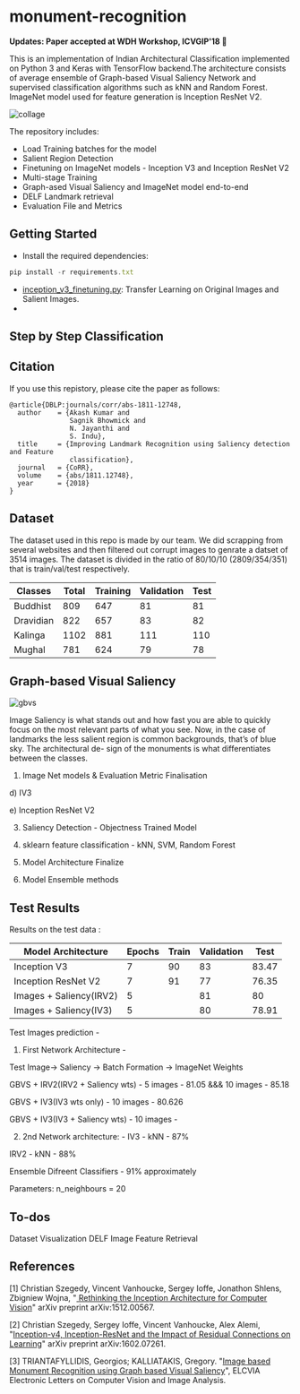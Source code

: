 # monument-recognition

**Updates: Paper accepted at WDH Workshop, ICVGIP'18 :grimacing:**

This is an implementation of Indian Architectural Classification implemented on Python 3 and Keras with TensorFlow backend.The architecture consists of average ensemble of Graph-based Visual Saliency Network and supervised classification algorithms such as kNN and Random Forest. ImageNet model used for feature generation is Inception ResNet V2.

![collage](https://user-images.githubusercontent.com/22872200/48219234-fc839b00-e3b1-11e8-8efb-dea1392663a3.jpg)

The repository includes:

* Load Training batches for the model
* Salient Region Detection
* Finetuning on ImageNet models - Inception V3 and Inception ResNet V2
* Multi-stage Training
* Graph-ased Visual Saliency and ImageNet model end-to-end
* DELF Landmark retrieval
* Evaluation File and Metrics

## Getting Started

* Install the required dependencies:
 ```javascript
 pip install -r requirements.txt
```
* [inception_v3_finetuning.py](https://github.com/AKASH2907/indian_landmark_recognition/blob/master/inception_v3_finetuning.py): Transfer Learning on Original Images and Salient Images.
* 

## Step by Step Classification 

## Citation
If you use this repistory, please cite the paper as follows:
```javascipt
@article{DBLP:journals/corr/abs-1811-12748,
  author    = {Akash Kumar and
               Sagnik Bhowmick and
               N. Jayanthi and
               S. Indu},
  title     = {Improving Landmark Recognition using Saliency detection and Feature
               classification},
  journal   = {CoRR},
  volume    = {abs/1811.12748},
  year      = {2018}
}
```
## Dataset

The dataset used in this repo is made by our team. We did scrapping from several websites and then filtered out corrupt images to genrate a datset of 3514 images. The dataset is divided in the ratio of 80/10/10 (2809/354/351) that is train/val/test respectively.

Classes| Total |  Training | Validation | Test
-------------| --------- | ---------  | ---------- | ----------
Buddhist  | 809  | 647 | 81 | 81 
Dravidian | 822  | 657 | 83 | 82
Kalinga   | 1102 | 881 | 111| 110
Mughal    | 781  | 624 | 79 | 78

## Graph-based Visual Saliency

![gbvs](https://user-images.githubusercontent.com/22872200/49820966-4d1a5980-fd9f-11e8-9d65-c385fd12592d.png)

Image Saliency is what stands out and how fast you are able to quickly focus on the most relevant parts of what you see. Now, in the case of landmarks the less salient region is common backgrounds, that’s of blue sky. The architectural de-
sign of the monuments is what differentiates between the classes. 

1) Image Net models & Evaluation Metric Finalisation

d) IV3

e) Inception ResNet V2 

3) Saliency Detection - Objectness Trained Model

4) sklearn feature classification - kNN, SVM, Random Forest

5) Model Architecture Finalize

6) Model Ensemble methods

## Test Results
Results on the test data :

Model Architecture| Epochs | Train | Validation | Test
------------- | -------- | ---------  | ---------- | ----------
Inception V3  | 7| 90 | 83|83.47
Inception ResNet V2  | 7| 91 |77 |76.35
Images + Saliency(IRV2)|5||81|80
Images + Saliency(IV3)|5||80|78.91

Test Images prediction - 

1) First Network Architecture - 

Test Image-> Saliency -> Batch Formation -> ImageNet Weights

GBVS + IRV2(IRV2 + Saliency wts) - 5 images - 81.05 &&& 10 images - 85.18

GBVS + IV3(IV3 wts only) - 10 images - 80.626

GBVS + IV3(IV3 + Saliency wts) - 10 images - 



2) 2nd Network architecture: - 
IV3 - kNN - 87% 

IRV2 - kNN - 88%

Ensemble Difreent Classifiers - 91% approximately

Parameters: n_neighbours = 20

## To-dos
Dataset Visualization
DELF Image Feature Retrieval 

## References

[1] Christian Szegedy, Vincent Vanhoucke, Sergey Ioffe, Jonathon Shlens, Zbigniew Wojna, "[
Rethinking the Inception Architecture for Computer Vision](https://arxiv.org/abs/1512.00567)" arXiv preprint arXiv:1512.00567.

[2] Christian Szegedy, Sergey Ioffe, Vincent Vanhoucke, Alex Alemi, "[Inception-v4, Inception-ResNet and the Impact of Residual Connections on Learning](https://arxiv.org/abs/1602.07261)" arXiv preprint arXiv:1602.07261. 

[3] TRIANTAFYLLIDIS, Georgios; KALLIATAKIS, Gregory. "[Image based Monument Recognition using Graph based Visual Saliency](https://elcvia.cvc.uab.es/article/view/v12-n2-triantafyllidis-kalliatakis)", ELCVIA Electronic Letters on Computer Vision and Image Analysis.
